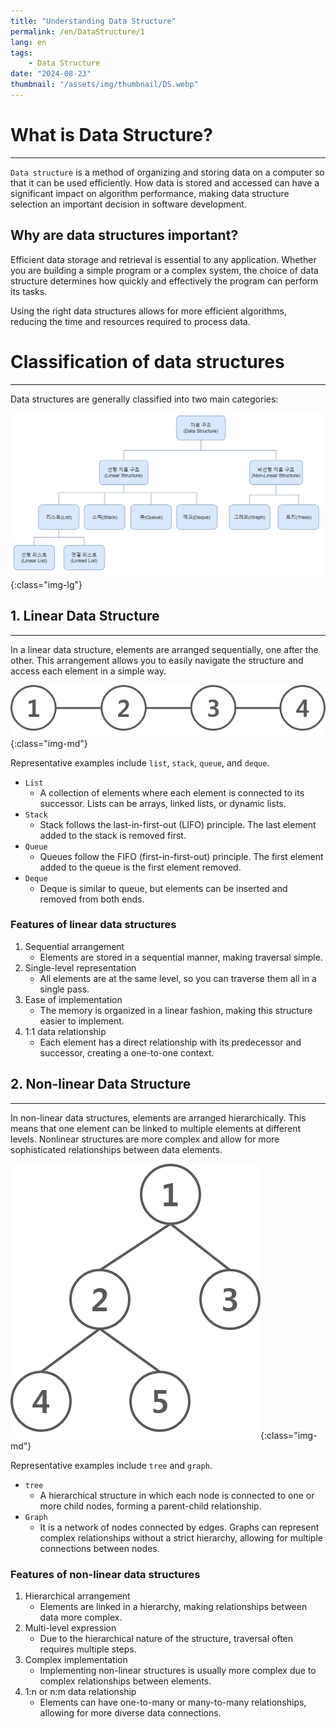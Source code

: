 ```yaml
---
title: "Understanding Data Structure"
permalink: /en/DataStructure/1
lang: en
tags:
    - Data Structure
date: "2024-08-23"
thumbnail: "/assets/img/thumbnail/DS.webp"
---
```


# What is Data Structure?
---

`Data structure` is a method of organizing and storing data on a computer so that it can be used efficiently.
How data is stored and accessed can have a significant impact on algorithm performance, making data structure selection an important decision in software development.

## Why are data structures important?
Efficient data storage and retrieval is essential to any application.
Whether you are building a simple program or a complex system, the choice of data structure determines how quickly and effectively the program can perform its tasks.

Using the right data structures allows for more efficient algorithms, reducing the time and resources required to process data.

# Classification of data structures
---
Data structures are generally classified into two main categories:

![Data Structure](/assets/img/posts/DS/1/1.webp "Data Structure"){:class="img-lg"}

## 1. Linear Data Structure
---

In a linear data structure, elements are arranged sequentially, one after the other.
This arrangement allows you to easily navigate the structure and access each element in a simple way.

![Linear Data Structure)](/assets/img/posts/DS/1/2.webp "Linear Data Structure)"){:class="img-md"}

Representative examples include `list`, `stack`, `queue`, and `deque`.

- `List`
    - A collection of elements where each element is connected to its successor. Lists can be arrays, linked lists, or dynamic lists.
- `Stack`
    - Stack follows the last-in-first-out (LIFO) principle. The last element added to the stack is removed first.
- `Queue`
    - Queues follow the FIFO (first-in-first-out) principle. The first element added to the queue is the first element removed.
- `Deque`
    - Deque is similar to queue, but elements can be inserted and removed from both ends.

### Features of linear data structures
1. Sequential arrangement
    - Elements are stored in a sequential manner, making traversal simple.
2. Single-level representation
    - All elements are at the same level, so you can traverse them all in a single pass.
3. Ease of implementation
    - The memory is organized in a linear fashion, making this structure easier to implement.
4. 1:1 data relationship
    - Each element has a direct relationship with its predecessor and successor, creating a one-to-one context.

## 2. Non-linear Data Structure
---

In non-linear data structures, elements are arranged hierarchically.
This means that one element can be linked to multiple elements at different levels.
Nonlinear structures are more complex and allow for more sophisticated relationships between data elements.

![Non-linear Data Structure](/assets/img/posts/DS/1/3.webp "Non-linear Data Structure"){:class="img-md"}

Representative examples include `tree` and `graph`.

- `tree`
    - A hierarchical structure in which each node is connected to one or more child nodes, forming a parent-child relationship.
- `Graph`
    - It is a network of nodes connected by edges. Graphs can represent complex relationships without a strict hierarchy, allowing for multiple connections between nodes.

### Features of non-linear data structures

1. Hierarchical arrangement
    - Elements are linked in a hierarchy, making relationships between data more complex.
2. Multi-level expression
    - Due to the hierarchical nature of the structure, traversal often requires multiple steps.
3. Complex implementation
    - Implementing non-linear structures is usually more complex due to complex relationships between elements.
4. 1:n or n:m data relationship
    - Elements can have one-to-many or many-to-many relationships, allowing for more diverse data connections.